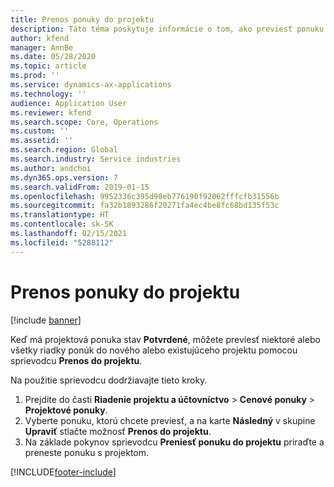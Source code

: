 ```yaml
---
title: Prenos ponuky do projektu
description: Táto téma poskytuje informácie o tom, ako previesť ponuku do nového alebo existujúceho projektu.
author: kfend
manager: AnnBe
ms.date: 05/28/2020
ms.topic: article
ms.prod: ''
ms.service: dynamics-ax-applications
ms.technology: ''
audience: Application User
ms.reviewer: kfend
ms.search.scope: Core, Operations
ms.custom: ''
ms.assetid: ''
ms.search.region: Global
ms.search.industry: Service industries
ms.author: andchoi
ms.dyn365.ops.version: 7
ms.search.validFrom: 2019-01-15
ms.openlocfilehash: 9952336c395d98eb776190f92062fffcfb31556b
ms.sourcegitcommit: fa32b1893286f20271fa4ec4be8fc68bd135f53c
ms.translationtype: HT
ms.contentlocale: sk-SK
ms.lasthandoff: 02/15/2021
ms.locfileid: "5288112"
---
```

# <a name="transfer-a-quotation-to-a-project"></a>Prenos ponuky do projektu

[!include [banner](../includes/banner.md)]

Keď má projektová ponuka stav **Potvrdené**, môžete previesť niektoré alebo všetky riadky ponúk do nového alebo existujúceho projektu pomocou sprievodcu **Prenos do projektu**. 

Na použitie sprievodcu dodržiavajte tieto kroky.

1. Prejdite do časti **Riadenie projektu a účtovníctvo** > **Cenové ponuky** > **Projektové ponuky**.
2. Vyberte ponuku, ktorú chcete previesť, a na karte **Následný** v skupine **Upraviť** stlačte možnosť **Prenos do projektu**.
3. Na základe pokynov sprievodcu **Preniesť ponuku do projektu** priraďte a preneste ponuku s projektom.


[!INCLUDE[footer-include](../includes/footer-banner.md)]